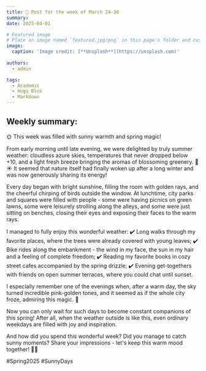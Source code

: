 ```yaml
---
title: 🎉 Post for the week of March 24-30
summary: 
date: 2025-04-01

# Featured image
# Place an image named `featured.jpg/png` in this page's folder and customize its options here.
image:
  caption: 'Image credit: [**Unsplash**](https://unsplash.com)'
  
authors:
  - admin

tags:
  - Academic
  - Hugo Blox
  - Markdown
---
```


## Weekly summary:

🌞 This week was filled with sunny warmth and spring magic!

From early morning until late evening, we were delighted by truly summer weather: cloudless azure skies, temperatures that never dropped below +10, and a light fresh breeze bringing the aromas of blossoming greenery. 🌿☀️ It seemed that nature itself had finally woken up after a long winter and was now generously sharing its energy!

Every day began with bright sunshine, filling the room with golden rays, and the cheerful chirping of birds outside the window. At lunchtime, city parks and squares were filled with people - some were having picnics on green lawns, some were leisurely strolling along the alleys, and some were just sitting on benches, closing their eyes and exposing their faces to the warm rays.

I managed to fully enjoy this wonderful weather:
✔️ Long walks through my favorite places, where the trees were already covered with young leaves;
✔️ Bike rides along the embankment - the wind in my face, the sun in my hair and a feeling of complete freedom;
✔️ Reading my favorite books in cozy street cafes accompanied by the spring drizzle;
✔️ Evening get-togethers with friends on open summer terraces, where you could chat until sunset.

I especially remember one of the evenings when, after a warm day, the sky turned incredible pink-golden tones, and it seemed as if the whole city froze, admiring this magic. 🌇

Now you can only wait for such days to become constant companions of this spring! After all, when the weather outside is like this, even ordinary weekdays are filled with joy and inspiration.

And how did you spend this wonderful week? Did you manage to catch sunny moments? Share your impressions - let's keep this warm mood together! 💛✨

#Spring2025 #SunnyDays
